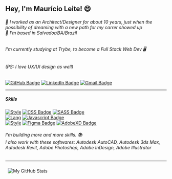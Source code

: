 ## Hey, I'm Maurício Leite! 😄


###### 💬 I worked as an Architect/Designer for about 10 years, just when the possibility of dreaming with a new path for my carrer showed up<br> 🏡 I'm based in Salvador/BA/Brazil

###### I'm currently studying at Trybe, to become a Full Stack Web Dev 🖥️
###### <em>(PS: I love UX/UI design as well)</em>

[![GitHub Badge](https://img.shields.io/badge/Github-white?style=for-the-badge&logo=github&logoColor=black)](https://github.com/mauricioleite1)
[![LinkedIn Badge](https://img.shields.io/badge/Linkedin-white?style=for-the-badge&logo=linkedin&logoColor=blue)](https://www.linkedin.com/in/mauricioleite/)
[![Gmail Badge](https://img.shields.io/badge/Gmail-white?style=for-the-badge&logo=gmail&logoColor=red)](mailto:mauricioleite@gmail.com)
<hr>

##### Skills

[![Style](https://img.shields.io/badge/Style-gray?style=for-the-badge&logoColor=white)](https://www.google.com/search?&q=javascript) [![CSS Badge](https://img.shields.io/badge/CSS-5432ff?style=for-the-badge&logo=css3&logoColor=white)](https://www.google.com/search?&q=css) [![SASS Badge](https://img.shields.io/badge/SASS-5432ff?style=for-the-badge&logo=sass&logoColor=white)](https://sass-lang.com)<br> [![Lang](https://img.shields.io/badge/LANG._&_FW-gray?style=for-the-badge&logoColor=white)](https://www.google.com/search?&q=javascript) [![Javascript Badge](https://img.shields.io/badge/JavaScript-5432ff?style=for-the-badge&logo=javascript&logoColor=white)](https://www.google.com/search?&q=javascript)<br>[![Style](https://img.shields.io/badge/UX_UI-gray?style=for-the-badge&logoColor=white)](https://www.google.com/search?&q=javascript) [![Figma Badge](https://img.shields.io/badge/Figma-5432ff?style=for-the-badge&logo=figma&logoColor=white)](https://www.google.com/search?&q=javascript)  [![AdobeXD Badge](https://img.shields.io/badge/Adobe_XD-5432ff?style=for-the-badge&logo=adobexd&logoColor=white)](https://www.google.com/search?&q=javascript)

###### I'm building more and more skills. 📚<br>I also work with these softwares: <em>Autodesk AutoCAD, Autodesk 3ds Max, Autodesk Revit, Adobe Photoshop, Adobe InDesign, Adobe Illustrator</em>

<hr>

<a href="https://github.com/mauricioleite1">
  <img align="left" style="margin:0.5rem" src="https://github-readme-stats.vercel.app/api?username=mauricioleite1&show_icons=true&line_height=27&count_private=true&title_color=3e3e3e&text_color=fff&icon_color=5432ff&bg_color=aeaeae" alt="My GitHub Stats" />
</a>
